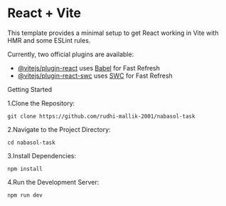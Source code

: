 # React + Vite

This template provides a minimal setup to get React working in Vite with HMR and some ESLint rules.

Currently, two official plugins are available:

- [@vitejs/plugin-react](https://github.com/vitejs/vite-plugin-react/blob/main/packages/plugin-react/README.md) uses [Babel](https://babeljs.io/) for Fast Refresh
- [@vitejs/plugin-react-swc](https://github.com/vitejs/vite-plugin-react-swc) uses [SWC](https://swc.rs/) for Fast Refresh


Getting Started


1.Clone the Repository:
	
 	git clone https://github.com/rudhi-mallik-2001/nabasol-task

2.Navigate to the Project Directory:

	cd nabasol-task
   
3.Install Dependencies:
      
	npm install
      
4.Run the Development Server:
      
	npm run dev
      
